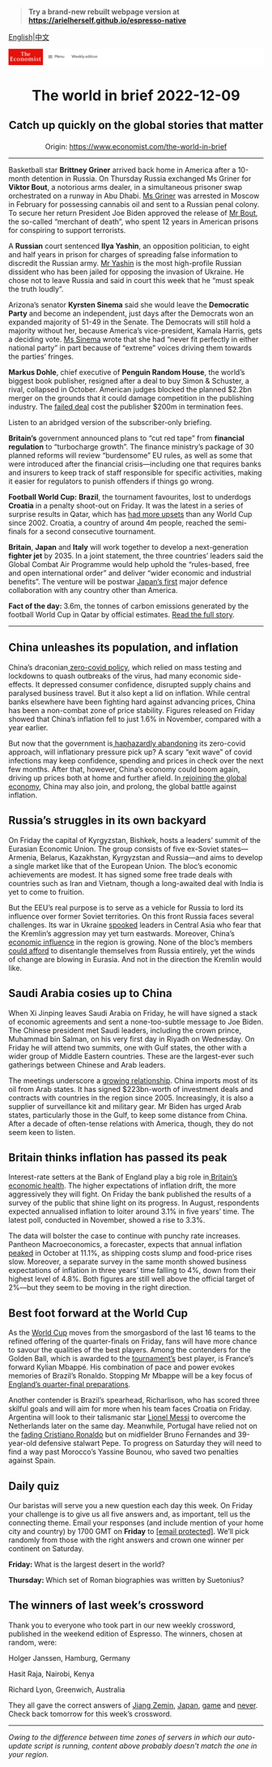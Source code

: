 > **Try a brand-new rebuilt webpage version at https://arielherself.github.io/espresso-native**

[English](https://github.com/arielherself/espresso/blob/main/README.md)|[中文](https://github-com.translate.goog/arielherself/espresso/blob/main/README.md?_x_tr_sl=en&_x_tr_tl=zh-CN&_x_tr_hl=zh-CN&_x_tr_pto=wapp)



![The Economist](menubar.png)

# <p align="center">The world in brief 2022-12-09</p>

## <p align="center">Catch up quickly on the global stories that matter</p>

<p align="center">Origin: <a href="https://www.economist.com/the-world-in-brief">https://www.economist.com/the-world-in-brief</a><hr>

Basketball star <strong>Brittney Griner</strong> arrived back home in America after a 10-month detention in Russia. On Thursday Russia exchanged Ms Griner for <strong>Viktor Bout</strong>, a notorious arms dealer, in a simultaneous prisoner swap orchestrated on a runway in Abu Dhabi. [Ms Griner](https://www.economist.com/the-economist-explains/2022/08/05/how-do-prisoner-swaps-work) was arrested in Moscow in February for possessing cannabis oil and sent to a Russian penal colony. To secure her return President Joe Biden approved the release of [Mr Bout](https://www.economist.com/the-economist-explains/2022/12/08/who-is-viktor-bout), the so-called “merchant of death”, who spent 12 years in American prisons for conspiring to support terrorists.

A <strong>Russian</strong> court sentenced <strong>Ilya Yashin</strong>, an opposition politician, to eight and half years in prison for charges of spreading false information to discredit the Russian army. [Mr Yashin](https://www.economist.com/europe/2022/12/08/in-moscow-all-dissent-is-muzzled) is the most high-profile Russian dissident who has been jailed for opposing the invasion of Ukraine. He chose not to leave Russia and said in court this week that he “must speak the truth loudly”.

Arizona’s senator <strong>Kyrsten Sinema</strong> said she would leave the <strong>Democratic Party</strong> and become an independent, just days after the Democrats won an expanded majority of 51-49 in the Senate. The Democrats will still hold a majority without her, because America’s vice-president, Kamala Harris, gets a deciding vote. [Ms Sinema](https://www.economist.com/united-states/2021/06/12/kyrsten-sinemas-technicolour-moderation) wrote that she had “never fit perfectly in either national party” in part because of “extreme” voices driving them towards the parties’ fringes.

<strong>Markus Dohle</strong>, chief executive of <strong>Penguin Random House</strong>, the world’s biggest book publisher, resigned after a deal to buy Simon &amp; Schuster, a rival, collapsed in October. American judges blocked the planned $2.2bn merger on the grounds that it could damage competition in the publishing industry. The [failed deal](https://www.economist.com/business/2020/11/26/bertelsmann-snaps-up-simon-and-schuster) cost the publisher $200m in termination fees.

Listen to an abridged version of the subscriber-only briefing.

<strong>Britain’s</strong> government announced plans to “cut red tape” from <strong>financial regulation</strong> to “turbocharge growth”. The finance ministry’s package of 30 planned reforms will review “burdensome” EU rules, as well as some that were introduced after the financial crisis—including one that requires banks and insurers to keep track of staff responsible for specific activities, making it easier for regulators to punish offenders if things go wrong.

<strong>Football World Cup:</strong> <strong>Brazil</strong>, the tournament favourites, lost to underdogs <strong>Croatia</strong> in a penalty shoot-out on Friday. It was the latest in a series of surprise results in Qatar, which has [had more upsets](https://www.economist.com/graphic-detail/2022/12/09/qatars-world-cup-has-seen-the-biggest-upsets-in-recent-history) than any World Cup since 2002. Croatia, a country of around 4m people, reached the semi-finals for a second consecutive tournament.

<strong>Britain</strong>, <strong>Japan</strong> and <strong>Italy</strong> will work together to develop a next-generation <strong>fighter jet</strong> by 2035. In a joint statement, the three countries’ leaders said the Global Combat Air Programme would help uphold the “rules-based, free and open international order” and deliver “wider economic and industrial benefits”. The venture will be postwar [Japan’s first](https://www.economist.com/asia/2022/09/13/war-in-ukraine-has-bolstered-japans-support-for-a-stronger-army) major defence collaboration with any country other than America.

<strong>Fact of the day: </strong>3.6m, the tonnes of carbon emissions generated by the football World Cup in Qatar by official estimates. [Read the full story](https://www.economist.com/graphic-detail/2022/12/01/qatars-world-cup-will-emit-more-co2-than-any-recent-sporting-event).

----------

## China unleashes its population, and inflation

China’s draconian[ zero-covid policy](https://www.economist.com/china/2022/12/06/china-is-dismantling-its-zero-covid-machine), which relied on mass testing and lockdowns to quash outbreaks of the virus, had many economic side-effects. It depressed consumer confidence, disrupted supply chains and paralysed business travel. But it also kept a lid on inflation. While central banks elsewhere have been fighting hard against advancing prices, China has been a non-combat zone of price stability. Figures released on Friday showed that China’s inflation fell to just 1.6% in November, compared with a year earlier.

But now that the government is[ haphazardly abandoning](https://www.economist.com/leaders/2022/12/07/china-is-loosening-its-covid-restrictions-at-great-risk) its zero-covid approach, will inflationary pressure pick up? A scary “exit wave” of covid infections may keep confidence, spending and prices in check over the next few months. After that, however, China’s economy could boom again, driving up prices both at home and further afield. In[ rejoining the global economy](https://www.economist.com/podcasts/2022/12/07/what-happens-when-china-reopens), China may also join, and prolong, the global battle against inflation.

## Russia’s struggles in its own backyard

On Friday the capital of Kyrgyzstan, Bishkek, hosts a leaders’ summit of the Eurasian Economic Union. The group consists of five ex-Soviet states—Armenia, Belarus, Kazakhstan, Kyrgyzstan and Russia—and aims to develop a single market like that of the European Union. The bloc’s economic achievements are modest. It has signed some free trade deals with countries such as Iran and Vietnam, though a long-awaited deal with India is yet to come to fruition.

But the EEU’s real purpose is to serve as a vehicle for Russia to lord its influence over former Soviet territories. On this front Russia faces several challenges. Its war in Ukraine [spooked](https://www.economist.com/asia/2022/10/20/central-asian-countries-are-subtly-distancing-themselves-from-russia) leaders in Central Asia who fear that the Kremlin’s aggression may yet turn eastwards. Moreover, China’s [economic influence](https://www.economist.com/asia/2022/09/06/two-new-railway-lines-could-transform-central-asia) in the region is growing. None of the bloc’s members [could afford](https://www.economist.com/asia/2022/06/23/central-asian-governments-fret-over-shrinking-remittances-from-russia) to disentangle themselves from Russia entirely, yet the winds of change are blowing in Eurasia. And not in the direction the Kremlin would like.

## Saudi Arabia cosies up to China

When Xi Jinping leaves Saudi Arabia on Friday, he will have signed a stack of economic agreements and sent a none-too-subtle message to Joe Biden. The Chinese president met Saudi leaders, including the crown prince, Muhammad bin Salman, on his very first day in Riyadh on Wednesday. On Friday he will attend two summits, one with Gulf states, the other with a wider group of Middle Eastern countries. These are the largest-ever such gatherings between Chinese and Arab leaders.

The meetings underscore a [growing relationship](https://www.economist.com/middle-east-and-africa/2022/12/07/the-gulf-looks-to-china). China imports most of its oil from Arab states. It has signed $223bn-worth of investment deals and contracts with countries in the region since 2005. Increasingly, it is also a supplier of surveillance kit and military gear. Mr Biden has urged Arab states, particularly those in the Gulf, to keep some distance from China. After a decade of often-tense relations with America, though, they do not seem keen to listen.

## Britain thinks inflation has passed its peak

Interest-rate setters at the Bank of England play a big role in[ Britain’s economic health](https://www.economist.com/britain/2022/11/24/britains-economic-outlook-is-very-gloomy). The higher expectations of inflation drift, the more aggressively they will fight. On Friday the bank published the results of a survey of the public that shine light on its progress. In August, respondents expected annualised inflation to loiter around 3.1% in five years’ time. The latest poll, conducted in November, showed a rise to 3.3%.

The data will bolster the case to continue with punchy rate increases. Pantheon Macroeconomics, a forecaster, expects that annual inflation[ peaked](https://www.economist.com/graphic-detail/2022/08/17/british-inflation-hits-double-digits) in October at 11.1%, as shipping costs slump and food-price rises slow. Moreover, a separate survey in the same month showed business expectations of inflation in three years’ time falling to 4%, down from their highest level of 4.8%. Both figures are still well above the official target of 2%—but they seem to be moving in the right direction.

## Best foot forward at the World Cup

As the [World Cup](https://www.economist.com/international/2022/11/17/the-qatar-world-cup-shows-how-football-is-changing) moves from the smorgasbord of the last 16 teams to the refined offering of the quarter-finals on Friday, fans will have more chance to savour the qualities of the best players. Among the contenders for the Golden Ball, which is awarded to the [tournament’s](https://www.economist.com/culture/2022/12/02/why-the-world-cups-first-stage-has-been-surprisingly-even) best player, is France’s forward Kylian Mbappé. His combination of pace and power evokes memories of Brazil’s Ronaldo. Stopping Mr Mbappe will be a key focus of [England’s quarter-final preparations](https://www.economist.com/graphic-detail/2022/12/01/the-world-cups-group-stage-bodes-well-for-morocco-and-england).

Another contender is Brazil’s spearhead, Richarlison, who has scored three skilful goals and will aim for more when his team faces Croatia on Friday. Argentina will look to their talismanic star [Lionel Messi](https://www.economist.com/graphic-detail/2021/08/14/by-the-numbers-lionel-messi-is-european-footballs-best-scorer-ever) to overcome the Netherlands later on the same day. Meanwhile, Portugal have relied not on the [fading Cristiano Ronaldo](https://www.economist.com/culture/2022/11/17/lionel-messi-and-cristiano-ronaldo-have-forged-modern-football) but on midfielder Bruno Fernandes and 39-year-old defensive stalwart Pepe. To progress on Saturday they will need to find a way past Morocco’s Yassine Bounou, who saved two penalties against Spain.

## Daily quiz

Our baristas will serve you a new question each day this week. On Friday your challenge is to give us all five answers and, as important, tell us the connecting theme. Email your responses (and include mention of your home city and country) by 1700 GMT on <strong>Friday</strong> to [<span class="__cf_email__" data-cfemail="f5a4809c8fb08685879086869ab590969a9b9a989c8681db969a98">[email&#160;protected]</span>](https://mail.google.com/mail/?view=cm&amp;fs=1&amp;tf=1&amp;to=QuizEspresso@economist.com). We’ll pick randomly from those with the right answers and crown one winner per continent on Saturday.

<strong>Friday: </strong>What is the largest desert in the world?

<strong>Thursday: </strong>Which set of Roman biographies was written by Suetonius?

## The winners of last week’s crossword

Thank you to everyone who took part in our new weekly crossword, published in the weekend edition of Espresso. The winners, chosen at random, were: 

Holger Janssen, Hamburg, Germany

Hasit Raja, Nairobi, Kenya

Richard Lyon, Greenwich, Australia

They all gave the correct answers of [Jiang Zemin](https://www.economist.com/obituary/2022/11/30/jiang-zemin-oversaw-a-wave-of-economic-change-but-not-much-political-reform), [Japan](https://www.economist.com/asia/2022/12/01/americas-asian-allies-dislike-its-tech-war-on-china), [game](https://www.economist.com/business/2022/11/29/microsoft-activision-blizzard-and-the-future-of-gaming) and [never](https://www.economist.com/britain/2022/12/01/the-elizabethan-era-is-not-yet-at-an-end). Check back tomorrow for this week’s crossword.

----------

*Owing to the difference between time zones of servers in which our auto-update script is running, content above probably doesn't match the one in your region.*
